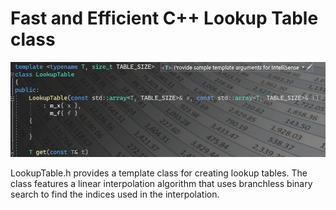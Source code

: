 # Fast and Efficient C++ Lookup Table class
![LookupTable Banner](banner.png)

LookupTable.h provides a template class for creating lookup tables. The class features a linear interpolation algorithm that uses branchless binary search to find the indices used in the interpolation.
